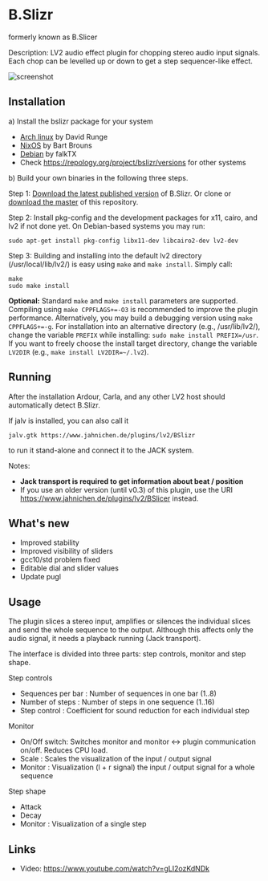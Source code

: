 # B.Slizr
formerly known as B.Slicer

Description: LV2 audio effect plugin for chopping stereo audio input signals. Each chop can be levelled up or down to get a step sequencer-like effect.

![screenshot](https://raw.githubusercontent.com/sjaehn/bmusic-bslicer/master/Screenshot.png "Screenshot from B.Slizr")

Installation
------------
a) Install the bslizr package for your system
* [Arch linux](https://www.archlinux.org/packages/community/x86_64/bslizr/) by David Runge
* [NixOS](https://github.com/NixOS/nixpkgs/blob/master/pkgs/applications/audio/bslizr/default.nix) by Bart Brouns
* [Debian](https://kx.studio/Repositories:Plugins) by falkTX
* Check https://repology.org/project/bslizr/versions for other systems

b) Build your own binaries in the following three steps.

Step 1: [Download the latest published version](https://github.com/sjaehn/BSlizr/releases) of B.Slizr. Or clone or
[download the master](https://github.com/sjaehn/BSlizr/archive/master.zip) of this repository.

Step 2: Install pkg-config and the development packages for x11, cairo, and lv2 if not done yet. On
Debian-based systems you may run:
```
sudo apt-get install pkg-config libx11-dev libcairo2-dev lv2-dev
```

Step 3: Building and installing into the default lv2 directory (/usr/local/lib/lv2/) is easy using `make` and
`make install`. Simply call:
```
make
sudo make install
```

**Optional:** Standard `make` and `make install` parameters are supported. Compiling using `make CPPFLAGS+=-O3`
is recommended to improve the plugin performance. Alternatively, you may build a debugging version using
`make CPPFLAGS+=-g`. For installation into an alternative directory (e.g., /usr/lib/lv2/), change the
variable `PREFIX` while installing: `sudo make install PREFIX=/usr`. If you want to freely choose the
install target directory, change the variable `LV2DIR` (e.g., `make install LV2DIR=~/.lv2`).


Running
-------
After the installation Ardour, Carla, and any other LV2 host should automatically detect B.Slizr.

If jalv is installed, you can also call it

```
jalv.gtk https://www.jahnichen.de/plugins/lv2/BSlizr
```

to run it stand-alone and connect it to the JACK system.

Notes:

* **Jack transport is required to get information about beat / position**
* If you use an older version (until v0.3) of this plugin, use the URI https://www.jahnichen.de/plugins/lv2/BSlicer instead.

What's new
-----------
* Improved stability
* Improved visibility of sliders
* gcc10/std problem fixed
* Editable dial and slider values
* Update pugl

Usage
-----
The plugin slices a stereo input, amplifies or silences the individual slices and send the whole sequence to the output. Although this affects only the audio signal, it needs a playback running (Jack transport).

The interface is divided into three parts: step controls, monitor and step shape.

Step controls
* Sequences per bar : Number of sequences in one bar (1..8)
* Number of steps : Number of steps in one sequence (1..16)
* Step control : Coefficient for sound reduction for each individual step

Monitor
* On/Off switch: Switches monitor and monitor <-> plugin communication on/off. Reduces CPU load.
* Scale : Scales the visualization of the input / output signal
* Monitor : Visualization (l + r signal) the input / output signal for a whole sequence

Step shape
* Attack
* Decay
* Monitor : Visualization of a single step

Links
-----
* Video: https://www.youtube.com/watch?v=gLI2ozKdNDk
